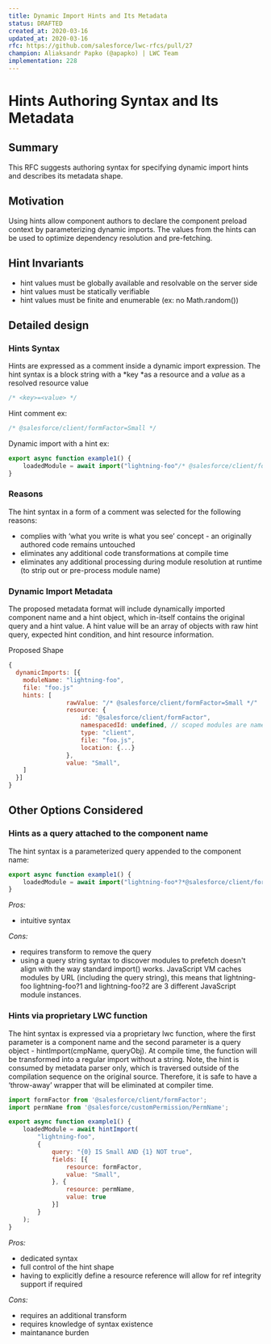 ```yaml
---
title: Dynamic Import Hints and Its Metadata
status: DRAFTED
created_at: 2020-03-16
updated_at: 2020-03-16
rfc: https://github.com/salesforce/lwc-rfcs/pull/27
champion: Aliaksandr Papko (@apapko) | LWC Team
implementation: 228
---
```


# Hints Authoring Syntax and Its Metadata

## Summary
This RFC suggests authoring syntax for specifying dynamic import hints and describes its metadata shape.

## Motivation
Using hints allow component authors to declare the component preload context by parameterizing dynamic imports. The values from the hints can be used to optimize dependency resolution and pre-fetching.

## Hint Invariants
* hint values must be globally available and resolvable on the server side 
* hint values must be statically verifiable
* hint values must be finite and enumerable (ex: no Math.random())

## Detailed design

### Hints Syntax
Hints are expressed as a comment inside a dynamic import expression. 
The hint syntax is a block string with a *key *as a resource and a *value* as a resolved resource value

```js
/* <key>=<value> */
```
Hint comment ex:
```js
/* @salesforce/client/formFactor=Small */
```

Dynamic import with a hint ex:
```js
export async function example1() {
    loadedModule = await import("lightning-foo"/* @salesforce/client/formFactor=Small */);
}
```

### Reasons
The hint syntax in a form of a comment was selected for the following reasons:
* complies with ‘what you write is what you see’ concept - an originally authored code remains untouched
* eliminates any additional code transformations at compile time
* eliminates any additional processing during module resolution at runtime (to strip out or pre-process module name)


### Dynamic Import Metadata
The proposed metadata format will include dynamically imported component name and a hint object, which in-itself contains the original query and a hint value. A hint value will be an array of objects with raw hint query, expected hint condition, and hint resource information.

Proposed Shape
```js
{
  dynamicImports: [{
    moduleName: "lightning-foo",
    file: "foo.js"
    hints: [
                rawValue: "/* @salesforce/client/formFactor=Small */"
                resource: {
                    id: "@salesforce/client/formFactor",
                    namespacedId: undefined, // scoped modules are namespaced at compile time
                    type: "client",
                    file: "foo.js",
                    location: {...}
                },
                value: "Small", 
    ]
  }]
}
```

## Other Options Considered

### Hints as a query attached to the component name
The hint syntax is a parameterized query appended to the component name:
```js
export async function example1() {
    loadedModule = await import("lightning-foo*?*@salesforce/client/formFactor=Small");
}
```

*Pros:*

* intuitive syntax 

*Cons:*

* requires transform to remove the query 
* using a query string syntax to discover modules to prefetch doesn't align with the way standard import() works. JavaScript VM caches modules by URL (including the query string), this means that lightning-foo lightning-foo?1 and lightning-foo?2 are 3 different JavaScript module instances. 

### Hints via proprietary LWC function
The hint syntax is expressed via a proprietary lwc function, where the first parameter is a component name and the second parameter is a query object - hintImport(cmpName, queryObj). At compile time, the function will be transformed into a regular import without a string. Note, the hint is consumed by metadata parser only, which is traversed outside of the compilation sequence on the original source. Therefore, it is safe to have a ‘throw-away’ wrapper that will be eliminated at compiler time.  

```js
import formFactor from '@salesforce/client/formFactor';
import permName from '@salesforce/customPermission/PermName';

export async function example1() {
    loadedModule = await hintImport(
        "lightning-foo",
        {
            query: "{0} IS Small AND {1} NOT true",
            fields: [{
                resource: formFactor,
                value: "Small",
            }, {
                resource: permName,
                value: true
            }]
        }
    );
}
```

*Pros:*

* dedicated syntax
* full control of the hint shape
* having to explicitly define a resource reference will allow for ref integrity support if required

*Cons:*

* requires an additional transform
* requires knowledge of syntax existence
* maintanance burden

